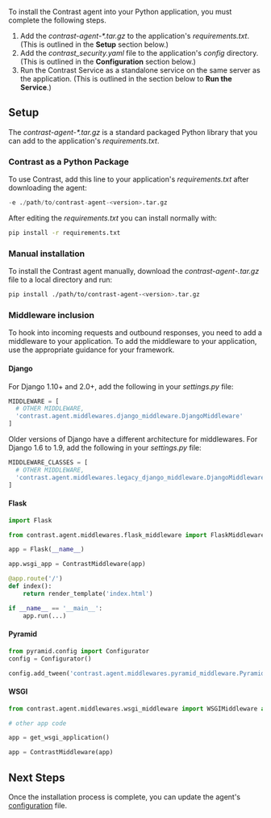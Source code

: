 <!--
title: "Python Agent Installation"
description: "Installing the Python Agent"
tags: "python agent installation"
-->


To install the Contrast agent into your Python application, you must complete the following steps.  

1. Add the <i>contrast-agent-*.tar.gz</i> to the application's <i>requirements.txt</i>. (This is outlined in the <b>Setup</b> section below.) 
2. Add the *contrast_security.yaml* file to the application's *config* directory. (This is outlined in the **Configuration** section below.)
3. Run the Contrast Service as a standalone service on the same server as the application. (This is outlined in the section below to **Run the Service**.)

## Setup

The <i>contrast-agent-*.tar.gz</i> is a standard packaged Python library that you can add to the application's *requirements.txt*.

### Contrast as a Python Package

To use Contrast, add this line to your application's *requirements.txt* after downloading the agent:

``` python
-e ./path/to/contrast-agent-<version>.tar.gz
```

After editing the *requirements.txt* you can install normally with:

``` bash
pip install -r requirements.txt
```

### Manual installation

To install the Contrast agent manually, download the <i>contrast-agent-<version>.tar.gz</i> file to a local directory and run:

``` bash
pip install ./path/to/contrast-agent-<version>.tar.gz
``` 

### Middleware inclusion

To hook into incoming requests and outbound responses, you need to add a middleware to your application. To add the middleware to your application, use the appropriate guidance for your framework. 

#### Django 

For Django 1.10+ and 2.0+, add the following in your *settings.py* file:

``` python
MIDDLEWARE = [
  # OTHER MIDDLEWARE,
  'contrast.agent.middlewares.django_middleware.DjangoMiddleware'
]
```

Older versions of Django have a different architecture for middlewares. For Django 1.6 to 1.9, add the following in your *settings.py* file:

``` python
MIDDLEWARE_CLASSES = [
  # OTHER MIDDLEWARE,
  'contrast.agent.middlewares.legacy_django_middleware.DjangoMiddleware'
]
```

#### Flask 

``` python
import Flask

from contrast.agent.middlewares.flask_middleware import FlaskMiddleware as ContrastMiddleware

app = Flask(__name__)

app.wsgi_app = ContrastMiddleware(app)

@app.route('/')
def index():
    return render_template('index.html')

if __name__ == '__main__':
    app.run(...)
```

#### Pyramid

``` python
from pyramid.config import Configurator
config = Configurator()

config.add_tween('contrast.agent.middlewares.pyramid_middleware.PyramidMiddleware')
```

#### WSGI

``` python
from contrast.agent.middlewares.wsgi_middleware import WSGIMiddleware as ContrastMiddleware

# other app code

app = get_wsgi_application()

app = ContrastMiddleware(app)
```

## Next Steps

Once the installation process is complete, you can update the agent's [configuration](installation-pythonconfig.html) file. 
